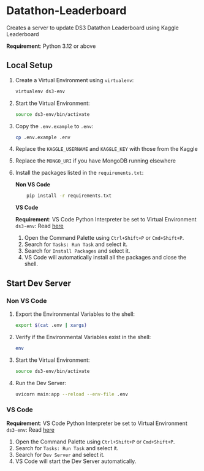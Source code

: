 # Datathon-Leaderboard

Creates a server to update DS3 Datathon Leaderboard using Kaggle Leaderboard

**Requirement**: Python 3.12 or above

## Local Setup

1. Create a Virtual Environment using `virtualenv`:

    ```bash
    virtualenv ds3-env
    ```

2. Start the Virtual Environment:

    ```bash
    source ds3-env/bin/activate
    ```

3. Copy the `.env.example` to `.env`:

    ```bash
    cp .env.example .env
    ```

4. Replace the `KAGGLE_USERNAME` and `KAGGLE_KEY` with those from the Kaggle

5. Replace the `MONGO_URI` if you have MongoDB running elsewhere

6. Install the packages listed in the `requirements.txt`:

    **Non VS Code**

    ```bash
        pip install -r requirements.txt
    ```

    **VS Code**

    **Requirement**: VS Code Python Interpreter be set to Virtual Environment `ds3-env`:
    Read [here](https://code.visualstudio.com/docs/python/environments#_working-with-python-interpreters)

    1. Open the Command Palette using `Ctrl+Shift+P` or `Cmd+Shift+P`.
    2. Search for `Tasks: Run Task` and select it.
    3. Search for `Install Packages` and select it.
    4. VS Code will automatically install all the packages and close the shell.

## Start Dev Server

### **Non VS Code**

1. Export the Environmental Variables to the shell:

    ```bash
    export $(cat .env | xargs)
    ```

2. Verify if the Environmental Variables exist in the shell:

    ```bash
    env
    ```

3. Start the Virtual Environment:

    ```bash
    source ds3-env/bin/activate
    ```

4. Run the Dev Server:

    ```bash
    uvicorn main:app --reload --env-file .env
    ```

### **VS Code**

**Requirement**: VS Code Python Interpreter be set to Virtual Environment `ds3-env`:
Read [here](https://code.visualstudio.com/docs/python/environments#_working-with-python-interpreters)

1. Open the Command Palette using `Ctrl+Shift+P` or `Cmd+Shift+P`.
2. Search for `Tasks: Run Task` and select it.
3. Search for `Dev Server` and select it.
4. VS Code will start the Dev Server automatically.

